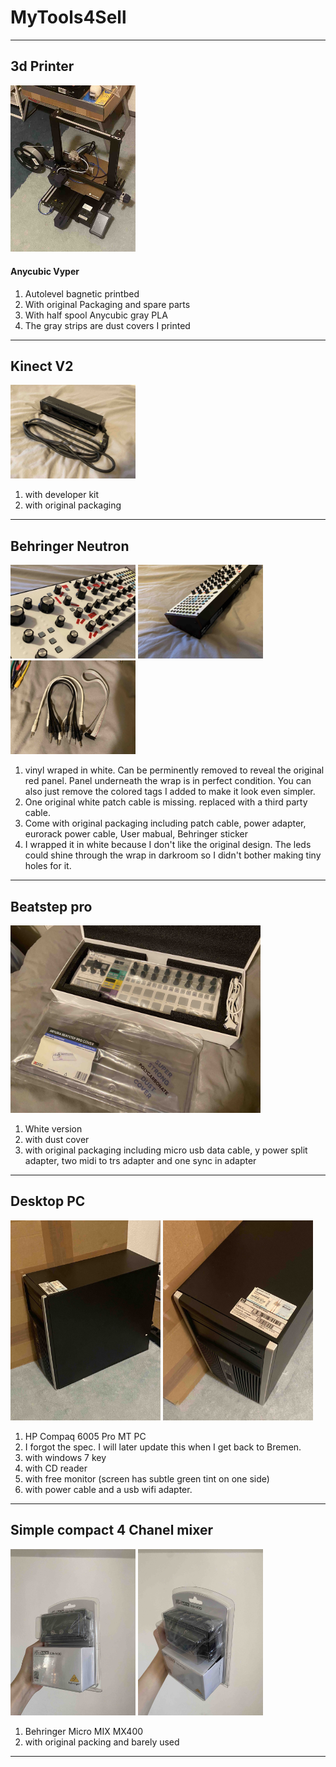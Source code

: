 <head></head>

# MyTools4Sell
---
## 3d Printer
<div>
    <img src="ToolsImages/Printer_a.jpeg" class="toolImage_a" id="printer_a" width="200">
</div>

#### Anycubic Vyper 
1. Autolevel bagnetic printbed 
2. With original Packaging and spare parts
3. With half spool Anycubic gray PLA
4. The gray strips are dust covers I printed
---

## Kinect V2
<div>
    <img src="ToolsImages/KinectV2_a.jpeg"  class="toolImage_a" width="200" >
</div>

1. with developer kit
2. with original packaging
---

## Behringer Neutron
<div>
    <img src="ToolsImages/Neutron_front.jpeg" width="200" alt="neutron_front">
    <img src="ToolsImages/Neutron_side.jpeg" width="200" alt="neutron_side">
    <img src="ToolsImages/Cables_a.jpeg" width="200" alt="cables">
</div>

1. vinyl wraped in white. Can be perminently removed to reveal the original red panel. Panel underneath the wrap is in perfect condition. You can also just remove the colored tags I added to make it look even simpler.
2. One original white patch cable is missing. replaced with a third party cable.
3. Come with original packaging including patch cable, power adapter, eurorack power cable, User mabual, Behringer sticker
4. I wrapped it in white because I don't like the original design. The leds could shine through the wrap in darkroom so I didn't bother making tiny holes for it.
---

## Beatstep pro
<div>
    <img src="ToolsImages/BeatstepPro_a.jpeg" width="400" alt="BSP">
</div>

1. White version
2. with dust cover
3. with original packaging including micro usb data cable, y power split adapter, two midi to trs adapter and one sync in adapter

---

## Desktop PC
<div>
    <img src="ToolsImages/Computer_a.jpeg" width="240" alt="pc_a">
    <img src="ToolsImages/Computer_name.jpeg" width="240" alt="pc_b">
</div>

1. HP Compaq 6005 Pro MT PC
2. I forgot the spec. I will later update this when I get back to Bremen.
3. with windows 7 key
4. with CD reader
5. with free monitor (screen has subtle green tint on one side)
6. with power cable and a usb wifi adapter.
---

## Simple compact 4 Chanel mixer
<div>
    <img src="ToolsImages/4ChannelMixer_a.jpeg" width="200" alt="mixer_a">
    <img src="ToolsImages/4ChannelMixer_b.jpeg" width="200" alt="mixer_b">
</div>

1. Behringer Micro MIX MX400
2. with original packing and barely used
---

[image width]: 200

<script src="mardownJS.js"></script>